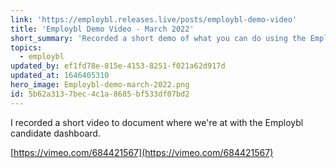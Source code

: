 ```yaml
---
link: 'https://employbl.releases.live/posts/employbl-demo-video'
title: 'Employbl Demo Video - March 2022'
short_summary: 'Recorded a short demo of what you can do using the Employbl dashboard'
topics:
  - employbl
updated_by: ef1fd78e-815e-4153-8251-f021a62d917d
updated_at: 1646405310
hero_image: Employbl-demo-march-2022.png
id: 5b62a313-7bec-4c1a-8685-bf533df07bd2
---
```

I recorded a short video to document where we're at with the Employbl candidate dashboard.

[https://vimeo.com/684421567](https://vimeo.com/684421567)